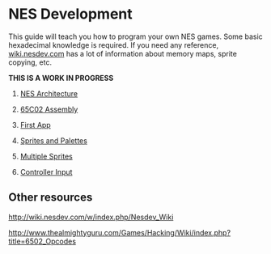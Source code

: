 # NES Development

This guide will teach you how to program your own NES games. Some basic hexadecimal knowledge is required. If you need any reference, [wiki.nesdev.com](http://wiki.nesdev.com/w/index.php/Nesdev_Wiki) has a lot of information about memory maps, sprite copying, etc.

**THIS IS A WORK IN PROGRESS**

1. [NES Architecture](https://normalgamer.github.io/NES-Development/01-Introduction/)

2. [65C02 Assembly](https://normalgamer.github.io/NES-Development/02-65c02_Assembly/)

3. [First App](https://normalgamer.github.io/NES-Development/03-First_Program/)

4. [Sprites and Palettes](https://normalgamer.github.io/NES-Development/04-Displaying_sprites/)

5. [Multiple Sprites](https://normalgamer.github.io/NES-Development/05-Multiple_sprites/)

6. [Controller Input](https://normalgamer.github.io/NES-Development/06-Controller_input/)


## Other resources

http://wiki.nesdev.com/w/index.php/Nesdev_Wiki

http://www.thealmightyguru.com/Games/Hacking/Wiki/index.php?title=6502_Opcodes


